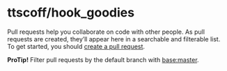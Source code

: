 # ttscoff/hook\_goodies

Pull requests help you collaborate on code with other people. As pull requests are created, they’ll appear here in a searchable and filterable list. To get started, you should [create a pull request](https://github.com/ttscoff/hook_goodies/compare).

**ProTip!** Filter pull requests by the default branch with [base:master](https://github.com/ttscoff/hook_goodies/issues?q=is%3Apr+is%3Aopen+base%3Amaster).

